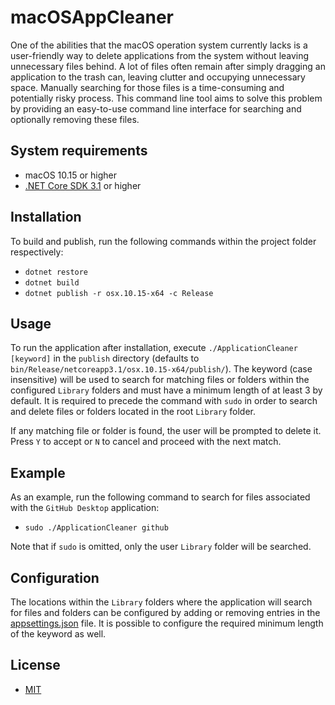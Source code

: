 # macOSAppCleaner
One of the abilities that the macOS operation system currently lacks is a user-friendly way to delete applications from the system without leaving unnecessary files behind. A lot of files often remain after simply dragging an application to the trash can, leaving clutter and occupying unnecessary space. Manually searching for those files is a time-consuming and potentially risky process. This command line tool aims to solve this problem by providing an easy-to-use command line interface for searching and optionally removing these files.

## System requirements
- macOS 10.15 or higher
- [.NET Core SDK 3.1](https://dotnet.microsoft.com/download) or higher

## Installation
To build and publish, run the following commands within the project folder respectively:
- `dotnet restore`
- `dotnet build`
- `dotnet publish -r osx.10.15-x64 -c Release`

## Usage
To run the application after installation, execute `./ApplicationCleaner [keyword]` in the `publish` directory (defaults to `bin/Release/netcoreapp3.1/osx.10.15-x64/publish/`). The keyword (case insensitive) will be used to search for matching files or folders within the configured `Library` folders and must have a minimum length of at least 3 by default. It is required to precede the command with `sudo` in order to search and delete files or folders located in the root `Library` folder.

If any matching file or folder is found, the user will be prompted to delete it. Press `Y` to accept or `N` to cancel and proceed with the next match.

## Example
As an example, run the following command to search for files associated with the `GitHub Desktop` application:
- `sudo ./ApplicationCleaner github`

Note that if `sudo` is omitted, only the user `Library` folder will be searched.

## Configuration
The locations within the `Library` folders where the application will search for files and folders can be configured by adding or removing entries in the [appsettings.json](ApplicationCleaner/appsettings.json) file. It is possible to configure the required minimum length of the keyword as well.

## License
- [MIT](LICENSE)
